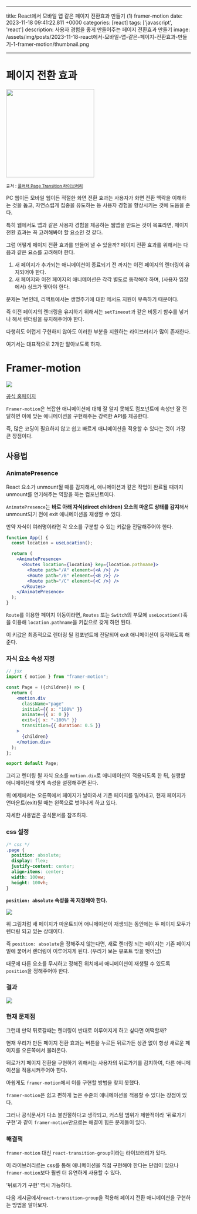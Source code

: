 

---
title: React에서 모바일 앱 같은 페이지 전환효과 만들기 (1) framer-motion
date: 2023-11-18 09:41:22.811 +0000
categories: [react]
tags: ['javascript', 'react']
description: 사용자 경험을 좋게 만들어주는 페이지 전환효과 만들기
image: /assets/img/posts/2023-11-18-react에서-모바일-앱-같은-페이지-전환효과-만들기-1-framer-motion/thumbnail.png

---

# 페이지 전환 효과

<img src="https://www.yasinilhan.com/page_transition/transition.gif"  width="240"/>

<small>출처 : [플러터 Page Transition 라이브러리](https://pub.dev/packages/page_transition)</small>

PC 웹이든 모바일 웹이든 적절한 화면 전환 효과는 사용자가 화면 전환 맥락을 이해하는 것을 돕고, 자연스럽게 집중을 유도하는 등 사용자 경험을 향상시키는 것에 도움을 준다.

특히 웹에서도 앱과 같은 사용자 경험을 제공하는 웹앱을 만드는 것이 목표라면, 페이지 전환 효과는 꼭 고려해봐야 할 요소인 것 같다.

그럼 어떻게 페이지 전환 효과를 만들어 낼 수 있을까?
페이지 전환 효과를 위해서는 다음과 같은 요소를 고려해야 한다.

1. 새 페이지가 추가되는 애니메이션이 종료되기 전 까지는 이전 페이지의 렌더링이 유지되어야 한다.
2. 새 페이지와 이전 페이지의 애니메이션은 각각 별도로 동작해야 하며, (사용자 입장에서) 싱크가 맞아야 한다.

문제는 1번인데, 리액트에서는 생명주기에 대한 메서드 지원이 부족하기 때문이다.

즉 이전 페이지의 렌더링을 유지하기 위해서는 `setTimeout`과 같은 비동기 함수를 넣거나 해서 렌더링을 유지해주어야 한다.

다행히도 어렵게 구현하지 않아도 이러한 부분을 지원하는 라이브러리가 많이 존재한다.

여기서는 대표적으로 2개만 알아보도록 하자.

# Framer-motion

![](/assets/img/posts/2023-11-18-react에서-모바일-앱-같은-페이지-전환효과-만들기-1-framer-motion/img0.png)

[공식 홈페이지](https://www.framer.com/motion/)

`Framer-motion`은 복잡한 애니메이션에 대해 잘 알지 못해도 컴포넌트에 속성만 잘 전달하면 이에 맞는 애니메이션을 구현해주는 강력한 API를 제공한다.

즉, 많은 코딩이 필요하지 않고 쉽고 빠르게 애니메이션을 적용할 수 있다는 것이 가장 큰 장점이다.

## 사용법
### AnimatePresence

React 요소가 unmount될 때를 감지해서, 애니메이션과 같은 작업이 완료될 때까지 unmount를 연기해주는 역할을 하는 컴포넌트이다.

`AnimatePresence`는 **바로 아래 자식(direct children) 요소의 마운트 상태를 감지**해서 unmount되기 전에 exit 애니메이션을 재생할 수 있다.

만약 자식이 여러명이라면 각 요소를 구분할 수 있는 키값을 전달해주어야 한다.

```jsx
function App() {
  const location = useLocation();

  return (
    <AnimatePresence>
      <Routes location={location} key={location.pathname}>
        <Route path="/A" element={<A />} />
        <Route path="/B" element={<B />} />
        <Route path="/C" element={<C />} />
      </Routes>
    </AnimatePresence>
  );
}
```

`Route`를 이용한 페이지 이동이라면, `Routes` 또는 `Switch`의 부모에 `useLocation()`훅을 이용해 `location.pathname`을 키값으로 갖게 하면 된다.

이 키값은 최종적으로 렌더링 될 컴포넌트에 전달되어 exit 애니메이션이 동작하도록 해준다.

### 자식 요소 속성 지정
```jsx
// jsx
import { motion } from "framer-motion";

const Page = ({children}) => {
  return (
    <motion.div
      className="page"
      initial={{ x: "100%" }}
      animate={{ x: 0 }}
      exit={{ x: "-100%" }}
      transition={{ duration: 0.5 }}
    >
      {children}
    </motion.div>
  );
};

export default Page;
```

그리고 렌더링 될 자식 요소를 `motion.div`로 애니메이션이 적용되도록 한 뒤, 실행할 애니메이션에 맞게 속성을 설정해주면 된다.

위 예제에서는 오른쪽에서 페이지가 날아와서 기존 페이지를 밀어내고, 현재 페이지가 언마운트(exit)될 때는 왼쪽으로 벗어나게 하고 있다.

자세한 사용법은 공식문서를 참조하자.

### css 설정

```css
/* css */
.page {
  position: absolute;
  display: flex;
  justify-content: center;
  align-items: center;
  width: 100vw;
  height: 100vh;
}
```

**`position: absolute` 속성을 꼭 지정해야 한다.**

![](/assets/img/posts/2023-11-18-react에서-모바일-앱-같은-페이지-전환효과-만들기-1-framer-motion/img1.png)

위 그림처럼 새 페이지가 마운트되어 애니메이션이 재생되는 동안에는 두 페이지 모두가 렌더링 되고 있는 상태이다.

즉 `position: absolute`을 정해주지 않는다면, 새로 렌더링 되는 페이지는 기존 페이지 밑에 붙어서 렌더링이 이루어지게 된다. (우리가 보는 뷰포트 밖을 벗어남)

때문에 다른 요소를 무시하고 정해진 위치에서 애니메이션이 재생될 수 있도록 `position`을 정해주어야 한다.

### 결과
![](/assets/img/posts/2023-11-18-react에서-모바일-앱-같은-페이지-전환효과-만들기-1-framer-motion/img2.png)

### 현재 문제점

그런데 만약 뒤로갈때는 렌더링이 반대로 이루어지게 하고 싶다면 어떡할까?

현재 우리가 만든 페이지 전환 효과는 버튼을 누르든 뒤로가든 상관 없이 항상 새로운 페이지를 오른쪽에서 불러온다.

뒤로가기 페이지 전환을 구현하기 위해서는 사용자의 뒤로가기를 감지하여, 다른 애니메이션을 적용시켜주어야 한다.

아쉽게도 `framer-motion`에서 이를 구현할 방법을 찾지 못했다.

`framer-motion`은 쉽고 편하게 높은 수준의 애니메이션을 적용할 수 있다는 장점이 있다.

그러나 공식문서가 다소 불친절하다고 생각되고, 커스텀 범위가 제한적이라 '뒤로가기 구현'과 같이 `framer-motion`만으로는 해결이 힘든 문제들이 있다.

### 해결책

`framer-motion` 대신 `react-transition-group`이라는 라이브러리가 있다.

이 라이브러리르는 css를 통해 애니메이션을 직접 구현해야 한다는 단점이 있으나 `framer-motion`보다 훨씬 더 유연하게 사용할 수 있다.

'뒤로가기 구현' 역시 가능하다.

다음 게시글에서`react-transition-group`을 적용해 페이지 전환 애니메이션을 구현하는 방법을 알아보자.

        